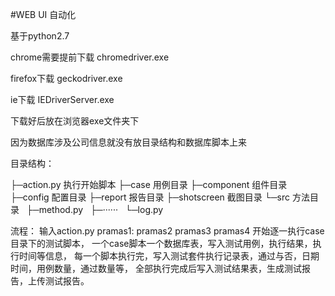 #WEB UI 自动化

基于python2.7 

chrome需要提前下载 chromedriver.exe 

firefox下载 geckodriver.exe

ie下载 IEDriverServer.exe

下载好后放在浏览器exe文件夹下

因为数据库涉及公司信息就没有放目录结构和数据库脚本上来

目录结构：

├─action.py 执行开始脚本
├─case 用例目录
├─component 组件目录
├─config 配置目录
├─report 报告目录
├─shotscreen 截图目录
└─src 方法目录
    ├─method.py
    ├─······
    └─log.py

流程：
输入action.py pramas1: pramas2 pramas3 pramas4 开始逐一执行case目录下的测试脚本，
一个case脚本一个数据库表，写入测试用例，执行结果，执行时间等信息，
每一个脚本执行完，写入测试套件执行记录表，通过与否，日期时间，用例数量，通过数量等，
全部执行完成后写入测试结果表，生成测试报告，上传测试报告。
